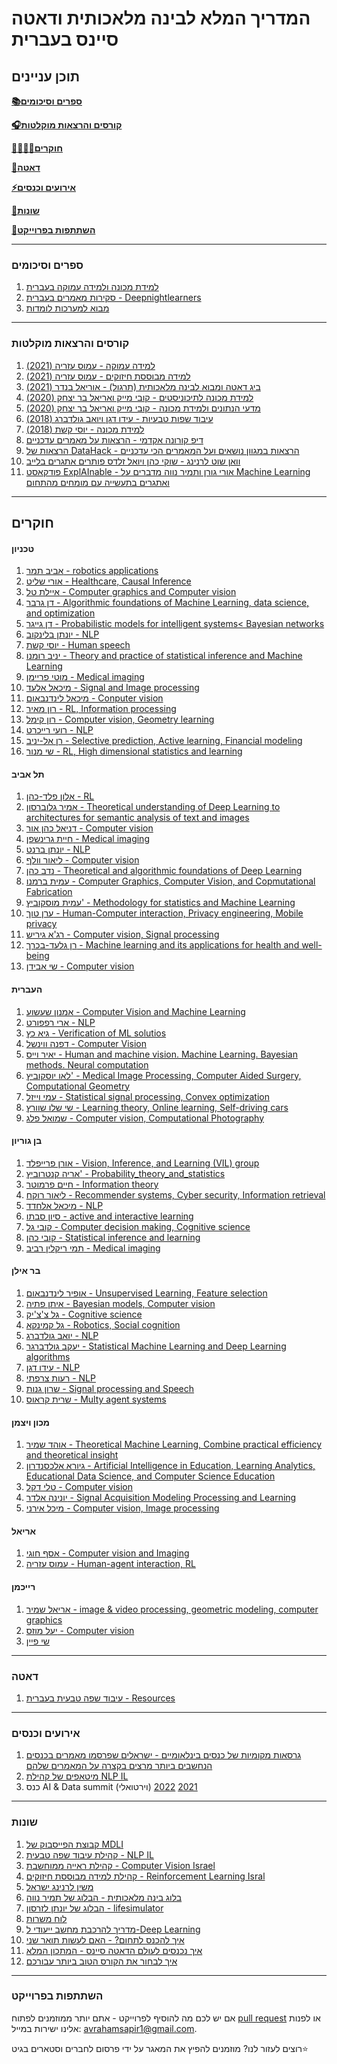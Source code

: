 # המדריך המלא לבינה מלאכותית ודאטה סיינס בעברית

## תוכן עניינים

**[📚ספרים וסיכומים](#ספרים-וסיכומים)**

**[🎧קורסים והרצאות מוקלטות](#קורסים-והרצאות-מוקלטות)**  

**[👨‍🎓👩‍🎓חוקרים](#חוקרים)**  

**[💠דאטה](#דאטה)**

**[⚡אירועים וכנסים](#אירועים-וכנסים)**

**[📣שונות](#שונות)**

**[🚀השתתפות בפרוייקט](#השתתפות-בפרוייקט)**  


-------------------------------------


### ספרים וסיכומים

1.  [למידת מכונה ולמידה עמוקה בעברית](https://github.com/AvrahamRaviv/Deep-Learning-in-Hebrew)
2.  [סקירות מאמרים בעברית - Deepnightlearners](https://github.com/michaelerlihson/scientific-resources/tree/main/DL%20papers%20reviews)
3.  [מבוא למערכות לומדות](https://technion046195.netlify.app/)

-------------------------------------

### קורסים והרצאות מוקלטות

1.  [למידה עמוקה - עמוס עזריה (2021)](https://www.youtube.com/watch?v=A74z-DzYt9c&list=PLRMgNpO86xg0ZRHA0QeQsvn57dq4v7iaL)
2.  [למידה מבוססת חיזוקים - עמוס עזריה (2021)](https://www.youtube.com/watch?v=qZwM9Yxyyoo&list=PLRMgNpO86xg1QBVfnSDuzuZAPC-AdbrF6)
3.  [ביג דאטה ומבוא לבינה מלאכותית (תרגול) - אוריאל בנדר (2021)](https://www.youtube.com/channel/UCqIKszKTso4unJeXi1f_LfA)
4.  [למידת מכונה לתיכוניסטים - קובי מייק ואריאל בר יצחק (2020)](https://www.youtube.com/watch?v=-NvEeTnk6Ew&list=PLUGwirBvkRnv2IZ1CnrLp7tg7I-YvuVG_)
5.  [מדעי הנתונים ולמידת מכונה - קובי מייק ואריאל בר יצחק (2020)](https://www.youtube.com/playlist?list=PLUGwirBvkRns7QihJpzVt_u9ab2xVX2Z7)
7.  [עיבוד שפות טבעיות - עידו דגן ויואב גולדברג (2018)](https://www.youtube.com/playlist?list=PLM96W_EHEqh78zJ0bPqT3Wy8DPHbJU-Zh)
8.  [למידת מכונה - יוסי קשת (2018)](https://www.youtube.com/playlist?list=PLM96W_EHEqh7QUKH_z-z-2muKa42n0zpK)
9.  [דיפ קורונה אקדמי - הרצאות על מאמרים עדכניים](https://www.youtube.com/channel/UCjDbU-BKPSN0UsFq6obukUg)
10.  [הרצאות של DataHack - הרצאות במגוון נושאים ועל המאמרים הכי עדכניים](https://www.youtube.com/channel/UCdR7G8Yeh52LK1AvfFaEsqQ/videos)
11.  [וואן שוט לרנינג - שוקי כהן ויואל זלדס פותרים אתגרים בלייב](https://www.oneshotlearning.io/)
12.  [פודקאסט ExplAInable - אורי גורן ותמיר נווה מדברים על Machine Learning ואתגרים בתעשייה עם מומחים מהתחום](https://explainable.podbean.com/)

-------------------------------------


## חוקרים

#### טכניון
1. [אביב תמר - robotics applications](https://avivt.github.io/avivt/)
2. [אורי שליט - Healthcare, Causal Inference](https://web.iem.technion.ac.il/site/he/academicstaff/uri-shalit/)
3. [איילת טל - Computer graphics and Computer vision](https://webee.technion.ac.il/~ayellet/)
4. [דן גרבר - Algorithmic foundations of Machine Learning, data science, and optimization](https://dangar.net.technion.ac.il/)
5. [דן גייגר -  Probabilistic models for intelligent systems< Bayesian networks](https://www.cs.technion.ac.il/~dang/)
6. [יונתן בלינקוב - NLP](https://www.cs.technion.ac.il/~belinkov/)
7. [יוסי קשת - Human speech](https://u.cs.biu.ac.il/~keshetj/)
8. [יניב רומנו - Theory and practice of statistical inference and Machine Learning](https://sites.google.com/view/yaniv-romano)
9. [מוטי פריימן - Medical imaging](https://tcml-bme.github.io/people.html)
10. [מיכאל אלעד - Signal and Image processing](https://elad.cs.technion.ac.il/)
11. [מיכאל לינדנבאום - Conputer vision](https://mic.net.technion.ac.il/)
12. [רון מאיר - RL, Information processing](https://ronmeir.net.technion.ac.il/)
13. [רון קימל - Computer vision, Geometry learning](https://www.cs.technion.ac.il/~ron/)
14. [רועי רייכרט - NLP](https://iew.technion.ac.il/~roiri/)
15. [רן אל-יניב - Selective prediction, Active learning, Financial modeling](https://www.cs.technion.ac.il/~rani/)
16. [שי מנור - RL, High dimensional statistics and learning](https://webee.technion.ac.il/Sites/People/shie/)

#### תל אביב
1. [אלון פלד-כהן - RL](https://sites.google.com/site/aloncohentechnion/)
3. [אמיר גלוברסון - Theoretical understanding of Deep Learning to architectures for semantic analysis of text and images](https://cs3801.wixsite.com/amirgloberson)
4. [דניאל כהן אור - Computer vision](https://danielcohenor.com/)
5. [חיית גרינשפן - Medical imaging](http://www.eng.tau.ac.il/~hayit/)
6. [יונתן ברנט - NLP](http://www.cs.tau.ac.il/~joberant/)
7. [ליאור וולף - Computer vision](http://www.cs.tau.ac.il/~wolf/)
8. [נדב כהן - Theoretical and algorithmic foundations of Deep Learning](https://www.cohennadav.com/)
9. [עמית ברמנו - Computer Graphics, Computer Vision, and Copmutational Fabrication](https://www.cs.tau.ac.il/~amberman/)
10. [עמית מוסקוביץ' - Methodology for statistics and Machine Learning](https://mosco.github.io/)
11. [ערן טוך - Human-Computer interaction, Privacy engineering, Mobile privacy](https://www.tau.ac.il/profile/erant#anchor_research)
12. [רג'א גיריש - Computer vision, Signal processing](https://www.giryes.sites.tau.ac.il/)
13. [רן גלעד-בכרך - Machine learning and its applications for health and well-being](https://www.mlwell.org/)
14. [שי אבידן - Computer vision](http://www.eng.tau.ac.il/~avidan/)


#### העברית
1. [אמנון שעשוע - Computer Vision and Machine Learning](https://www.cs.huji.ac.il/~shashua/)
2. [ארי רפפורט - NLP](https://www.cs.huji.ac.il/w~arir/)
3. [גיא כץ - Verification of ML solutios](https://www.katz-lab.com/publications)
4. [דפנה ווינשל - Computer Vision](https://www.cs.huji.ac.il/~daphna/)
5. [יאיר וייס - Human and machine vision. Machine Learning. Bayesian methods. Neural computation](https://www.cs.huji.ac.il/~yweiss/)
6. [לאו יוסקוביץ' - Medical Image Processing, Computer Aided Surgery, Computational Geometry](http://www.cs.huji.ac.il/~josko/)
7. [עמי וייזל - Statistical signal processing, Convex optimization](https://www.cs.huji.ac.il/~amiw/)
8. [שי שלו שוורץ - Learning theory, Online learning, Self-driving cars](https://www.cs.huji.ac.il/w~shais/)
9. [שמואל פלג - Computer vision, Computational Photography](https://www.cs.huji.ac.il/~peleg/)

#### בן גוריון
1. [אורן פרייפלד - Vision, Inference, and Learning (VIL) group](https://www.cs.bgu.ac.il/~orenfr/)
2. [אריה קנטרוביץ' - Probability_theory_and_statistics](https://www.cs.bgu.ac.il/~karyeh/)
4. [חיים פרמוטר - Information theory](https://www.ee.bgu.ac.il/~haimp/)
5. [ליאור רוקח - Recommender systems, Cyber security, Information retrieval](https://www.ise.bgu.ac.il/faculty/liorr/)
6. [מיכאל אלחדד - NLP](https://www.cs.bgu.ac.il/~elhadad/)
7. [סיון סבתו - active and interactive learning](https://www.cs.bgu.ac.il/~sabatos/)
8. [קובי גל - Computer decision making, Cognitive science](https://datasciencelab.ise.bgu.ac.il/)
9. [קובי כהן - Statistical inference and learning](http://www.ee.bgu.ac.il/~yakovsec/)
10. [תמי ריקלין רביב - Medical imaging](https://wwwee.ee.bgu.ac.il/~rrtammy/)

#### בר אילן
1. [אופיר לינדנבאום - Unsupervised Learning, Feature selection](https://www.eng.biu.ac.il/lindeno/)
2. [איתן פתיה - Bayesian models, Computer vision](https://www.eng.biu.ac.il/fetayae/)
3. [גל צ'צ'יק - Cognitive science](https://chechiklab.biu.ac.il/)
4. [גל קמינקא - Robotics, Social cognition](https://u.cs.biu.ac.il/~kaminkg/)
5. [יואב גולדברג - NLP](https://www.cs.bgu.ac.il/~yoavg/uni/)
6. [יעקב גולדברגר - Statistical Machine Learning and Deep Learning algorithms](http://www.eng.biu.ac.il/goldbej/)
7. [עידו דגן - NLP](http://u.cs.biu.ac.il/~dagan/)
8. [רעות צרפתי - NLP](https://nlp.biu.ac.il/~rtsarfaty/onlp)
9. [שרון גנות -  Signal processing and Speech](https://www.eng.biu.ac.il/gannot/)
10. [שרית קראוס - Multy agent systems](https://u.cs.biu.ac.il/~krauss/)

#### מכון ויצמן
1. [אוהד שמיר - Theoretical Machine Learning, Combine practical efficiency and theoretical insight](https://www.wisdom.weizmann.ac.il/~shamiro/)
2. [גיורא אלכסנדרון - Artificial Intelligence in Education, Learning Analytics, Educational Data Science, and Computer Science Education](https://www.weizmann.ac.il/ScienceTeaching/Alexandron/)
3. [טלי דקל - Computer vision](https://www.weizmann.ac.il/math/dekel/)
4. [יונינה אלדר - Signal Acquisition Modeling Processing and Learning](https://www.weizmann.ac.il/math/yonina/)
5. [מיכל אירני - Computer vision, Image processing](http://www.weizmann.ac.il/math/irani/home)

#### אריאל
1. [אסף חוגי - Computer vision and Imaging](https://www.ariel.ac.il/projects/trp/GeneralInformation.asp?numRec=751&id_lang=2)
2. [עמוס עזריה - Human-agent interaction, RL](http://azariaa.com/)

#### רייכמן
1. [אריאל שמיר - image & video processing, geometric modeling, computer graphics](https://faculty.runi.ac.il/arik/site/index.asp)
2. [יעל מוזס - Computer vision](https://www.runi.ac.il/faculty/yael)
3. [שי פיין](https://www.runi.ac.il/faculty/shai-fine/)


-------------------------------------
### דאטה

1.  [עיבוד שפה טבעית בעברית - Resources](https://github.com/NNLP-IL/Resources)

-------------------------------------

### אירועים וכנסים

1. [גרסאות מקומיות של כנסים בינלאומיים - ישראלים שפרסמו מאמרים בכנסים הנחשבים ביותר מרצים בקצרה על המאמרים שלהם](https://www.youtube.com/playlist?list=PL1FoIGqsXJ_CoVJq2gunb1kpaE67rccjP)
2. [מיטאפים של קהילת NLP IL](https://www.youtube.com/channel/UCXfXbnzKRgiZcTgnTK1uiqg)
3. כנס AI & Data summit (וירטואלי) [2021](https://www.youtube.com/playlist?list=PLiIZ1i25re8DVMGniuH-wS9t1ATCUB5p9) [2022](https://youtube.com/playlist?list=PLiIZ1i25re8CzYT0jkcNGWdyz_02y1dME)

-------------------------------------

### שונות

1. [קבוצת הפייסבוק של MDLI](https://www.facebook.com/groups/MDLI1)
2. [קהילת עיבוד שפה טבעית - NLP IL](https://www.facebook.com/groups/naturallanguageprocessingisrael/about/)
3. [קהילת ראייה ממוחשבת - Computer Vision Israel](https://www.facebook.com/groups/1831991027038183)
4. [קהילת למידה מבוססת חיזוקים - Reinforcement Learning Isral](https://www.facebook.com/groups/296455247734778)
5. [משין לרנינג ישראל](https://machinelearning.co.il/)
6. [בלוג בינה מלאכותית - הבלוג של תמיר נווה](https://www.ai-blog.co.il/)
7. [הבלוג של יונתן לזרסון - lifesimulator](https://lifesimulator.wordpress.com/)
8. [לוח משרות](https://machinelearning.co.il/88/machinelearningjobs/)
9. [מדריך להרכבת מחשב ייעודי ל-Deep Learning](https://machinelearning.co.il/536/deeplearninghardware/?fbclid=IwAR27jONy3wX0BeNCzQJUDDdh8TkNGc-TlCQ2fdVEUazopAcVKVP2i1n-py4)
10. [איך להכנס לתחום? - האם לעשות תואר שני](https://machinelearning.co.il/5237/msc/#more-5237)
11. [איך נכנסים לעולם הדאטה סיינס - המתכון המלא](https://www.spreaker.com/user/pimedia/data-part-a?utm_campaign=episode-title&utm_medium=app&utm_source=widget)
12. [איך לבחור את הקורס הטוב ביותר עבורכם](https://machinelearning.co.il/2424/4coursetips/?fbclid=IwAR0BGvkbJ1VftKuF1w2diBsh6jFgLWxTN7vaujNEyqbu5bUbWzX6KHQt8jo)



-------------------------------------
### השתתפות בפרוייקט
אם יש לכם מה להוסיף לפרוייקט - אתם יותר ממוזמנים לפתוח [pull request](https://github.com/AvrahamRaviv/Hebrew-Machine-and-Deep-Learning-Resources/pulls) או לפנות אלינו ישירות במייל: avrahamsapir1@gmail.com.

רוצים לעזור לנו? מוזמנים להפיץ את המאגר על ידי פרסום לחברים וסטארים בגיט⭐
